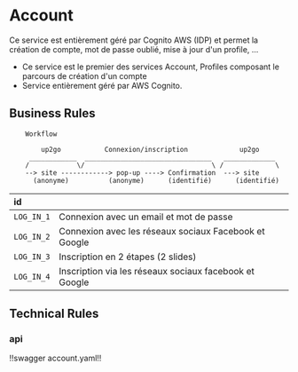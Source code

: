 # Account

Ce service est entièrement géré par Cognito AWS (IDP) et permet la création de compte, mot de passe oublié, mise à jour d'un profile, ... 


* Ce service est le premier des services Account, Profiles composant le parcours de création d'un compte
* Service entièrement géré par AWS Cognito.

## Business Rules

        Workflow
                
            up2go           Connexion/inscription             up2go
         ____________  ________________________________   _____________
        /            \/                                \ /             \
        --> site ------------> pop-up ----> Confirmation  ---> site
          (anonyme)	         (anonyme)      (identifié)      (identifié)



| id        |                                                                   |
|:----------|:------------------------------------------------------------------|
|`LOG_IN_1`	| Connexion avec un email et mot de passe                           |
|`LOG_IN_2` | Connexion avec les réseaux sociaux Facebook et Google             |
|`LOG_IN_3` | Inscription en 2 étapes (2 slides)                                |
|`LOG_IN_4` | Inscription via les réseaux sociaux facebook et Google            |

## Technical Rules

### api

!!swagger account.yaml!!